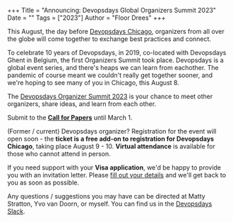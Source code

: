 +++
Title = "Announcing: Devopsdays Global Organizers Summit 2023"
Date = ""
Tags = ["2023"]
Author = "Floor Drees"
+++

This August, the day before [Devopsdays Chicago](https://devopsdays.org/events/2023-chicago/welcome/), organizers from all over the globe will come together to exchange best practices and connect. 

To celebrate 10 years of Devopsdays, in 2019, co-located with Devopsdays Ghent in Belgium, the first Organizers Summit took place. Devopsdays is a global event series, and there's heaps we can learn from eachother. The pandemic of course meant we couldn't really get together sooner, and we're hoping to see many of you in Chicago, this August 8.   

The [Devopsdays Organizer Summit 2023](https://devopsdays.org/events/2023-organizer-summit/welcome/) is your chance to meet other organizers, share ideas, and learn from each other. 

Submit to the **[Call for Papers](https://organizers-summit-proposals.devopsdays.org/organizers-summit-2023/cfp)** until March 1.

(Former / current) Devopsdays organizer? Registration for the event will open soon - the **ticket is a free add-on to registration for Devopsdays Chicago**, taking place August 9 - 10. **Virtual attendance** is available for those who cannot attend in person.  

If you need support with your **Visa application**, we'd be happy to provide you with an invitation letter. Please [fill out your details](https://forms.gle/aTh8jZAHgBcULYs96) and we'll get back to you as soon as possible.

Any questions / suggestions you may have can be directed at Matty Stratton, Yvo van Doorn, or myself. You can find us in the [Devopsdays Slack](devopsdays.slack.com).
